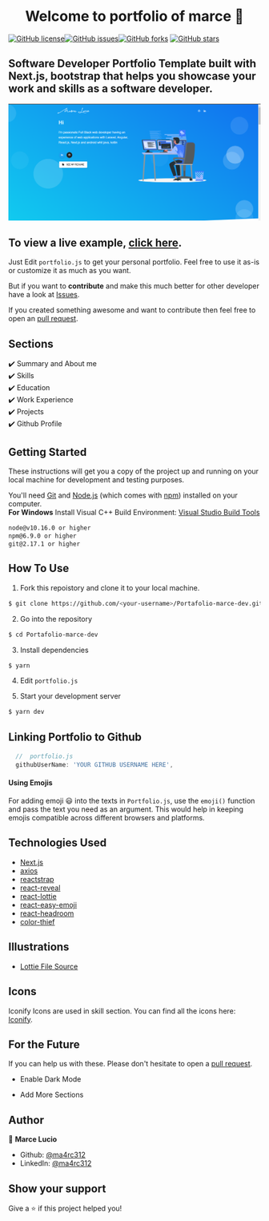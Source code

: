 <h1 align="center">Welcome to portfolio of marce 👋</h1>
<a href="https://github.com/ma4rc312/Portafolio-marce-dev/blob/main/LICENSE"><img alt="GitHub license" src="https://github.com/ma4rc312/Portafolio-marce-dev"></a><a href="https://github.com/ma4rc312/Portafolio-marce-dev/issues"><img alt="GitHub issues"></a><a href="https://github.com/ma4rc312/Portafolio-marce-dev/network"><img alt="GitHub forks"></a> <a href="https://github.com/ma4rc312/Portafolio-marce-dev/stargazers"><img alt="GitHub stars"></a>

## Software Developer Portfolio Template built with Next.js, bootstrap that helps you showcase your work and skills as a software developer.

<p align="center">
  <kbd>
    <img src="https://github.com/ma4rc312/Portafolio-marce-dev/blob/main/picture.PNG"></img>
  </kbd>
</p>

## To view a live example, **[click here](https://github.com/ma4rc312/Portafolio-marce-dev.vercel.app/)**.

Just Edit `portfolio.js` to get your personal portfolio. Feel free to use it as-is or customize it as much as you want.

But if you want to **contribute** and make this much better for other developer have a look at [Issues](https://github.com/ma4rc312/Portafolio-marce-dev/issues).

If you created something awesome and want to contribute then feel free to open an [pull request](https://github.com/ma4rc312/Portafolio-marce-dev/pulls).

## Sections

✔️ Summary and About me\
✔️ Skills\
✔️ Education\
✔️ Work Experience\
✔️ Projects\
✔️ Github Profile

## Getting Started

These instructions will get you a copy of the project up and running on your local machine for development and testing purposes.

You'll need [Git](https://git-scm.com) and [Node.js](https://nodejs.org/en/download/) (which comes with [npm](http://npmjs.com)) installed on your computer.
<br>
**For Windows** Install Visual C++ Build Environment: [Visual Studio Build Tools](https://visualstudio.microsoft.com/thank-you-downloading-visual-studio/?sku=BuildTools)

```
node@v10.16.0 or higher
npm@6.9.0 or higher
git@2.17.1 or higher
```

## How To Use

1. Fork this repoistory and clone it to your local machine.

```bash
$ git clone https://github.com/<your-username>/Portafolio-marce-dev.git
```

2. Go into the repository

```bash
$ cd Portafolio-marce-dev
```

3. Install dependencies

```bash
$ yarn
```

4. Edit `portfolio.js`

5. Start your development server

```bash
$ yarn dev
```

## Linking Portfolio to Github

```javascript
  //  portfolio.js
  githubUserName: 'YOUR GITHUB USERNAME HERE',
```

#### Using Emojis

For adding emoji 😃 into the texts in `Portfolio.js`, use the `emoji()` function and pass the text you need as an argument. This would help in keeping emojis compatible across different browsers and platforms.

## Technologies Used

- [Next.js](https://nextjs.org/)
- [axios](https://www.npmjs.com/package/axios)
- [reactstrap](https://reactstrap.github.io/)
- [react-reveal](https://www.react-reveal.com/)
- [react-lottie](https://www.npmjs.com/package/react-lottie)
- [react-easy-emoji](https://github.com/appfigures/react-easy-emoji)
- [react-headroom](https://github.com/KyleAMathews/react-headroom)
- [color-thief](https://github.com/lokesh/color-thief)

## Illustrations

- [Lottie File Source](https://lottiefiles.com)

## Icons

Iconify Icons are used in skill section. You can find all the icons here: [Iconify](https://icon-sets.iconify.design/).

## For the Future

If you can help us with these. Please don't hesitate to open a [pull request](https://github.com/ma4rc312/Portafolio-marce-dev/pulls).

- Enable Dark Mode

- Add More Sections

## Author

👤 **Marce Lucio**

- Github: [@ma4rc312](https://github.com/ma4rc312)
- LinkedIn: [@ma4rc312](https://www.linkedin.com/in/marcela-lucio-b52ab5260)

## Show your support

Give a ⭐️ if this project helped you!
